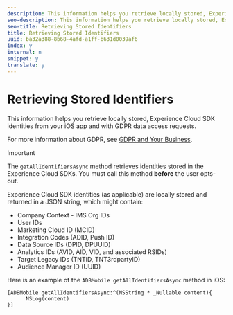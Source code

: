```yaml
---
description: This information helps you retrieve locally stored, Experience Cloud SDK identities from your iOS app and with GDPR data access requests.
seo-description: This information helps you retrieve locally stored, Experience Cloud SDK identities from your iOS app and with GDPR data access requests.
seo-title: Retrieving Stored Identifiers
title: Retrieving Stored Identifiers
uuid: ba32a388-8b68-4afd-a1ff-b631d0039af6
index: y
internal: n
snippet: y
translate: y
---
```


# Retrieving Stored Identifiers

This information helps you retrieve locally stored, Experience Cloud SDK identities from your iOS app and with GDPR data access requests.

For more information about GDPR, see [GDPR and Your Business](https://www.adobe.com/privacy/general-data-protection-regulation.html).

>[!IMPORTANT]
>
>The `getAllIdentifiersAsync` method retrieves identities stored in the Experience Cloud SDKs. You must call this method **before** the user opts-out.

Experience Cloud SDK identities (as applicable) are locally stored and returned in a JSON string, which might contain:

* Company Context - IMS Org IDs 
* User IDs 
* Marketing Cloud ID (MCID) 
* Integration Codes (ADID, Push ID) 
* Data Source IDs (DPID, DPUUID) 
* Analytics IDs (AVID, AID, VID, and associated RSIDs) 
* Target Legacy IDs (TNTID, TNT3rdpartyID) 
* Audience Manager ID (UUID)

Here is an example of the `ADBMobile getAllIdentifiersAsync` method in iOS:

```
[ADBMobile getAllIdentifiersAsync:^(NSString * _Nullable content){
      NSLog(content) 
}]
```


